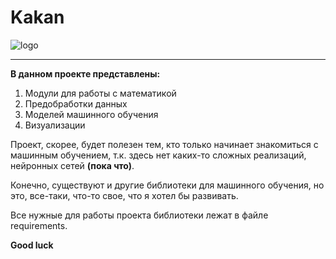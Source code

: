 # Kakan

![logo](https://github.com/Kakanom/task/blob/main/Kakan.ico)

---

**В данном проекте представлены:**
 
1. Модули для работы с математикой
2. Предобработки данных
3. Моделей машинного обучения
4. Визуализации

Проект, скорее, будет полезен тем, кто только начинает знакомиться с машинным обучением,
т.к. здесь нет каких-то сложных реализаций, нейронных сетей **(пока что)**.

Конечно, существуют и другие библиотеки для машинного обучения,
но это, все-таки, что-то свое, что я хотел бы развивать.

Все нужные для работы проекта библиотеки лежат в файле requirements.

**Good luck**
